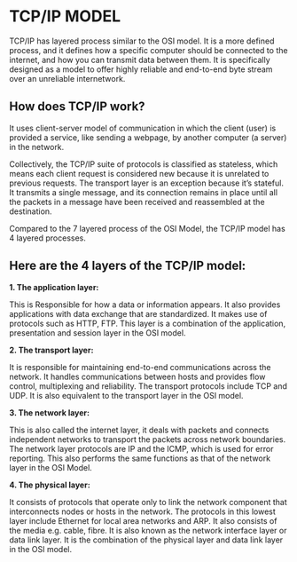 # TCP/IP MODEL
TCP/IP has layered process similar to the OSI model. It is a more defined process, and it defines how a specific computer should be connected to the internet, and how you can transmit data between them. It is specifically designed as a model to offer highly reliable and end-to-end byte stream over an unreliable internetwork.

## How does TCP/IP work?
It uses client-server model of communication in which the client (user) is provided a service, like sending a webpage, by another computer (a server) in the network.

Collectively, the TCP/IP suite of protocols is classified as stateless, which means each client request is considered new because it is unrelated to previous requests. The transport layer is an exception because it’s stateful. It transmits a single message, and its connection remains in place until all the packets in a message have been received and reassembled at the destination.  

Compared to the 7 layered process of the OSI Model, the TCP/IP model has 4 layered processes.

## Here are the 4 layers of the TCP/IP model:
**1.  The application layer:** 

This is Responsible for how a data or information appears. It also provides applications with data exchange that are standardized. It makes use of protocols such as HTTP, FTP. This layer is a combination of the application, presentation and session layer in the OSI model.

**2.	The transport layer:** 

It is responsible for maintaining end-to-end communications across the network. It handles communications between hosts and provides flow control, multiplexing and reliability. The transport protocols include TCP and UDP. It is also equivalent to the transport layer in the OSI model.


**3.	The network layer:** 

This is also called the internet layer, it deals with packets and connects independent networks to transport the packets across network boundaries. The network layer protocols are IP and the ICMP, which is used for error reporting. This also performs the same functions as that of the network layer in the OSI Model.

**4.	The physical layer:** 

It consists of protocols that operate only to link the network component that interconnects nodes or hosts in the network. The protocols in this lowest layer include Ethernet for local area networks and ARP. It also consists of the media e.g. cable, fibre. It is also known as the network interface layer or data link layer. It is the combination of the physical layer and data link layer in the OSI model.
